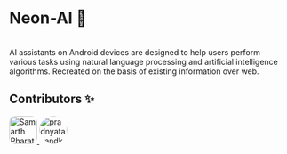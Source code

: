 # Neon-AI 🤖
<br>
AI assistants on Android devices are designed to help users perform various tasks using natural language processing and artificial intelligence algorithms.
Recreated on the basis of existing information over web.

## Contributors ✨

<p>
  <a href="https://github.com/samarthpharate">
    <img src="https://avatars.githubusercontent.com/samarthpharate" width="50px;" style="border-radius: 10px;" alt="Samarth Pharate"/>
  </a>
  <a href="https://github.com/pradnyatavandkar25">
    <img src="https://avatars.githubusercontent.com/pradnyatavandkar25" width="50px;" style="border-radius:50%;" alt="pradnyatavandkar25"/>
  </a>
  <!-- Add more contributors in the same way -->
</p>
